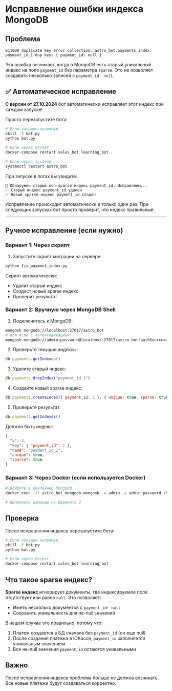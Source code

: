 # Исправление ошибки индекса MongoDB

## Проблема
```
E11000 duplicate key error collection: astro_bot.payments index: payment_id_1 dup key: { payment_id: null }
```

Эта ошибка возникает, когда в MongoDB есть старый уникальный индекс на поле `payment_id` без параметра `sparse`. Это не позволяет создавать несколько записей с `payment_id: null`.

## ✅ Автоматическое исправление

**С версии от 27.10.2024** бот автоматически исправляет этот индекс при каждом запуске!

Просто перезапустите бота:
```bash
# Если запущен напрямую
pkill -f bot.py
python bot.py

# Если через Docker
docker-compose restart sales_bot learning_bot

# Если через systemd
systemctl restart astro_bot
```

При запуске в логах вы увидите:
```
🔧 Обнаружен старый non-sparse индекс payment_id. Исправляем...
✅ Старый индекс payment_id удален
✅ Новый sparse индекс payment_id создан
```

Исправление происходит автоматически и только один раз. При следующих запусках бот просто проверит, что индекс правильный.

---

## Ручное исправление (если нужно)

### Вариант 1: Через скрипт

1. Запустите скрипт миграции на сервере:
```bash
python fix_payment_index.py
```

Скрипт автоматически:
- Удалит старый индекс
- Создаст новый sparse индекс
- Проверит результат

### Вариант 2: Вручную через MongoDB Shell

1. Подключитесь к MongoDB:
```bash
mongosh mongodb://localhost:27017/astro_bot
# или если с аутентификацией:
mongosh mongodb://admin:password@localhost:27017/astro_bot?authSource=admin
```

2. Проверьте текущие индексы:
```javascript
db.payments.getIndexes()
```

3. Удалите старый индекс:
```javascript
db.payments.dropIndex("payment_id_1")
```

4. Создайте новый sparse индекс:
```javascript
db.payments.createIndex({ payment_id: 1 }, { unique: true, sparse: true })
```

5. Проверьте результат:
```javascript
db.payments.getIndexes()
```

Должен быть индекс:
```json
{
  "v": 2,
  "key": { "payment_id": 1 },
  "name": "payment_id_1",
  "unique": true,
  "sparse": true
}
```

### Вариант 3: Через Docker (если используется Docker)

```bash
# Войдите в контейнер MongoDB
docker exec -it astro_bot_mongodb mongosh -u admin -p admin_password_change_me

# Выполните команды из Варианта 2
```

## Проверка

После исправления индекса перезапустите бота:
```bash
# Если запущен напрямую
pkill -f bot.py
python bot.py

# Если через Docker
docker-compose restart sales_bot learning_bot
```

## Что такое sparse индекс?

**Sparse индекс** игнорирует документы, где индексируемое поле отсутствует или равно `null`. Это позволяет:
- Иметь несколько документов с `payment_id: null`
- Сохранить уникальность для не-null значений

В нашем случае это правильно, потому что:
1. Платеж создается в БД сначала без `payment_id` (он еще null)
2. После создания платежа в ЮКассе, `payment_id` заполняется уникальным значением
3. Все не-null значения `payment_id` остаются уникальными

## Важно

После исправления индекса проблема больше не должна возникать. Все новые платежи будут создаваться корректно.

